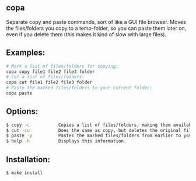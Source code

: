 ## copa

Separate copy and paste commands, sort of like a GUI file browser. Moves the files/folders you copy to a temp-folder, so you can paste them later on, even if you delete them (this makes it kind of slow with large files).

## Examples:
```sh
# Mark a list of files/folders for copying:
copa copy file1 file2 file3 folder
# Cut a list of files/folders:
copa cut file1 file2 file3 folder
# Paste the marked files/folders to your current folder:
copa paste   
```

## Options:
```sh
$ copy -c           Copies a list of files/folders, making them available for pasting later on.
$ cut -cu           Does the same as copy, but deletes the original files/folders in the progress.
$ paste -p          Pastes the marked files/folders from earlier to your current folder.
$ help -h           Displays this information.
```

## Installation:
```sh
$ make install
```
